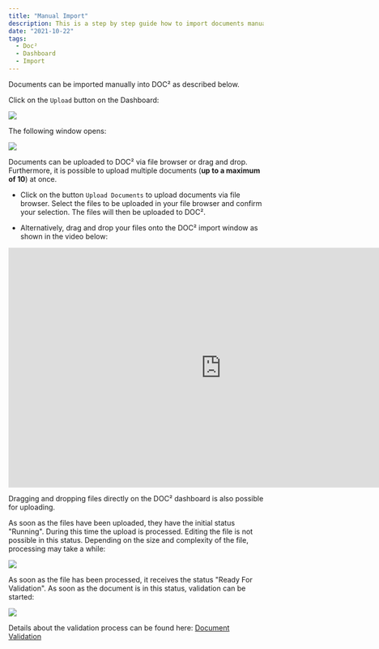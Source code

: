 ```yaml
---
title: "Manual Import"
description: This is a step by step guide how to import documents manually in DOC². From uploading documents over all processed status until they are ready for validation.
date: "2021-10-22"
tags:
  - Doc²
  - Dashboard
  - Import
---
```


Documents can be imported manually into DOC² as described below.

Click on the `Upload` button on the Dashboard:

![](/_images/doc2/DOC2_manual-import_1.png)

The following window opens:

![](/_images/doc2/DOC2_manual-import_2.png)

Documents can be uploaded to DOC² via file browser or drag and drop. Furthermore, it is possible to upload multiple documents (**up to a maximum of 10**) at once.

- Click on the button `Upload Documents` to upload documents via file browser. Select the files to be uploaded in your file browser and confirm your selection. The files will then be uploaded to DOC².


- Alternatively, drag and drop your files onto the DOC² import window as shown in the video below:


<div class="video-container">
<iframe width="840" height="472.5" src="https://www.youtube-nocookie.com/embed/Wwg86UY8JbE" frameborder="0" allow="accelerometer; autoplay; clipboard-write; encrypted-media; gyroscope; picture-in-picture" allowfullscreen></iframe>
</div>

Dragging and dropping files directly on the DOC² dashboard is also possible for uploading.

As soon as the files have been uploaded, they have the initial status "Running". During this time the upload is processed. Editing the file is not possible in this status. Depending on the size and complexity of the file, processing may take a while:

![](/_images/doc2/DOC2_manual-import_3.png)

As soon as the file has been processed, it receives the status "Ready For Validation". As soon as the document is in this status, validation can be started:

![](/_images/doc2/DOC2_manual-import_4.png)

Details about the validation process can be found here: [Document Validation](/doc2/document-validation/)
